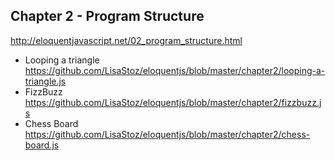 ## Chapter 2 - Program Structure

http://eloquentjavascript.net/02_program_structure.html

- Looping a triangle<br>
  https://github.com/LisaStoz/eloquentjs/blob/master/chapter2/looping-a-triangle.js
- FizzBuzz<br>
  https://github.com/LisaStoz/eloquentjs/blob/master/chapter2/fizzbuzz.js
- Chess Board<br>
  https://github.com/LisaStoz/eloquentjs/blob/master/chapter2/chess-board.js
